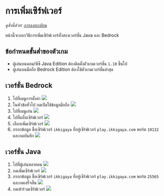 # การเพิ่มเซิร์ฟเวอร์ 

*ดูสิ่งนี้ด้วย: [การลงทะเบียน](/wiki/registration)*

หน้านี้จะบอกวิธีการเพิ่มเซิร์ฟเวอร์ทั้งสองเวอร์ชั่น Java และ Bedrock

## ข้อกำหนดขั้นต่ำของตัวเกม
- ผู้เล่นบนคอม/พีซี Java Edition ต้องติดตั้งตัวเกมเวอร์ชั่น `1.10` ขึ้นไป
- ผู้เล่นบนมือถือ Bedrock Edition ต้องใช้ตัวเกมเวอร์ชั่นล่าสุด

## เวอร์ชั่น Bedrock
1. ไปที่เมนูการตั้งค่า
![](https://i.imgur.com/wSAuaBu.jpeg)
2. ในหัวข้อทั่วไป กดเปิดใช้ข้อมูลมือถือ
![](https://i.imgur.com/VwgV4fT.jpeg)
3. ไปที่เมนูเล่น
![](https://i.imgur.com/SHbUUpP.jpeg)
4. ไปที่แท็บเซิร์ฟเวอร์
![](https://i.imgur.com/DKHAJwN.jpeg)
5. เลือกเพิ่มเซิร์ฟเวอร์
![](https://i.imgur.com/rGQHkFX.jpeg)
6. กรอกข้อมูล ชื่อเซิร์ฟเวอร์ `ikkigaya` ที่อยู่เซิร์ฟเวอร์ `play.ikkigaya.com` พอร์ต `19132` และกดบันทึก
![](https://i.imgur.com/bXgYioW.jpeg)

## เวอร์ชั่น Java
1. ไปที่ผู้เล่นหลายคน
![](https://i.imgur.com/mGo5p0P.png)
2. กดเพิ่มเซิร์ฟเวอร์
![](https://i.imgur.com/mVACAJX.png)
3. กรอกข้อมูล ชื่อเซิร์ฟเวอร์ `ikkigaya` ที่อยู่เซิร์ฟเวอร์ `play.ikkigaya.com` พอร์ต `25565` และกดเสร็จสิ้น
![](https://i.imgur.com/GUTogb4.png)
4. กดเข้าร่วมเซิร์ฟเวอร์
![](https://i.imgur.com/FXIjZd1.png)
